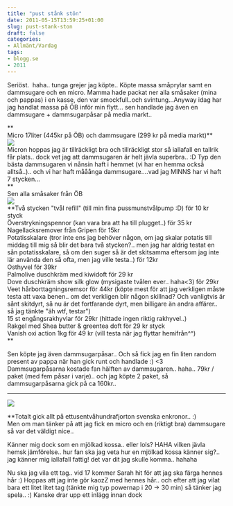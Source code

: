 ```yaml
---
title: "pust stånk stön"
date: 2011-05-15T13:59:25+01:00
slug: pust-stank-ston
draft: false
categories:
- Allmänt/Vardag
tags:
- blogg.se
- 2011
---
```

Seriöst.  haha.. tunga grejer jag köpte.. Köpte massa småprylar samt en dammsugare och en micro. Mamma hade packat ner alla småsaker (mina och pappas) i en kasse, den var smockfull..och svintung...Anyway idag har jag handlat massa på ÖB inför min flytt... sen handlade jag även en dammsugare + dammsugarpåsar på media markt..  
  
**  
Micro 17liter (445kr på ÖB) och dammsugare (299 kr på media markt)**  
![](/assets/images/blogg.se/wp_000368_147969200.jpg)  
Micron hoppas jag är tillräckligt bra och tillräckligt stor så iallafall en tallrik får plats.. dock vet jag att dammsugaren är helt jävla superbra.. :D Typ den bästa dammsugaren vi nånsin haft i hemmet (vi har en hemma också alltså..).. och vi har haft mååånga dammsugare....vad jag MINNS har vi haft 7 stycken...  
**  
Sen alla småsaker från ÖB  
![](/assets/images/blogg.se/wp_000370_147969530.jpg)  
**Två stycken "tvål refill" (till min fina pussmunstvålpump :D) för 10 kr styck  
Överstrykningspennor (kan vara bra att ha till plugget..) för 35 kr  
Nagellacksremover från Gripen för 15kr  
Potatisskalare (tror inte ens jag behöver någon, om jag skalar potatis till middag till mig så blir det bara två stycken?.. men jag har aldrig testat en sån potatisskalare, så om den suger så är det skitsamma eftersom jag inte lär använda den så ofta, men jag ville testa..) för 12kr  
Osthyvel för 39kr  
Palmolive duschkräm med kiwidoft för 29 kr  
Dove duschkräm show silk glow (mysigaste tvålen ever.. haha<3) för 29kr  
Veet hårborttagningsremsor för 44kr (köpte mest för att jag verkligen måste testa att vaxa benen.. om det verkligen blir någon skillnad? Och vanligtvis är sånt skitdyrt, så nu är det fortfarande dyrt, men billigare än andra affärer.. så jag tänkte "äh wtf, testar")  
15 st engångsrakhyvlar för 29kr (hittade ingen riktig rakhyvel..)  
Rakgel med Shea butter & greentea doft för 29 kr styck  
Vanish oxi action 1kg för 49 kr (vill testa när jag flyttar hemifrån^^)  
**  
  
Sen köpte jag även dammsugarpåsar.. Och så fick jag en fin liten random present av pappa när han gick runt och handlade :) <3  
Dammsugarpåsarna kostade fan hälften av dammsugaren.. haha.. 79kr / paket (med fem påsar i varje).. och jag köpte 2 paket, så dammsugarpåsarna gick på ca 160kr..  
****  
![](/assets/images/blogg.se/wp_000369_147971307.jpg)  
  
**Totalt gick allt på ettusentvåhundrafjorton svenska enkronor.. :)  
Men om man tänker på att jag fick en micro och en (riktigt bra) dammsugare så var det väldigt nice..  
  
Känner mig dock som en mjölkad kossa.. eller lols? HAHA vilken jävla hemsk jämförelse.. hur fan ska jag veta hur en mjölkad kossa känner sig?.. jag känner mig iallafall fattig! det var dit jag skulle komma.. hahaha  
  
Nu ska jag vila ett tag.. vid 17 kommer Sarah hit för att jag ska färga hennes hår :) Hoppas att jag inte gör kaozZ med hennes hår.. och efter att jag vilat bara ett litet litet tag (tänkte mig typ powernap i 20 -> 30 min) så tänker jag spela.. :) Kanske drar upp ett inlägg innan dock